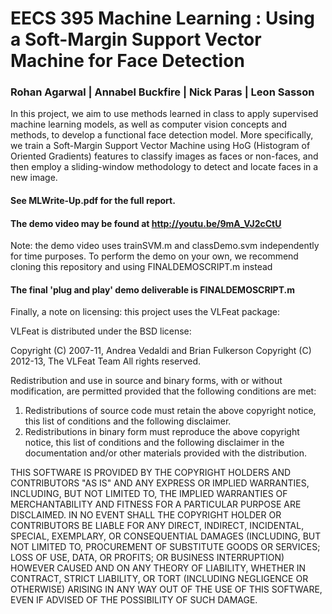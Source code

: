 # EECS 395 Machine Learning : Using a Soft-Margin Support Vector Machine for Face Detection
### Rohan Agarwal | Annabel Buckfire | Nick Paras | Leon Sasson

In this project, we aim to use methods learned in class to apply supervised machine learning models, as well as computer vision concepts and methods, to develop a functional face detection model. More specifically, we train a Soft-Margin Support Vector Machine using HoG (Histogram of Oriented Gradients) features to classify images as faces or non-faces, and then employ a sliding-window methodology to detect and locate faces in a new image.

#### See MLWrite-Up.pdf for the full report.

#### The demo video may be found at http://youtu.be/9mA_VJ2cCtU
Note: the demo video uses trainSVM.m and classDemo.svm independently for time purposes. To perform the demo on your own, we recommend cloning this repository and using FINALDEMOSCRIPT.m instead

#### The final 'plug and play' demo deliverable is FINALDEMOSCRIPT.m




Finally, a note on licensing: this project uses the VLFeat package:

VLFeat is distributed under the BSD license:

Copyright (C) 2007-11, Andrea Vedaldi and Brian Fulkerson
Copyright (C) 2012-13, The VLFeat Team
All rights reserved.

Redistribution and use in source and binary forms, with or without
modification, are permitted provided that the following conditions are
met:
1. Redistributions of source code must retain the above copyright
   notice, this list of conditions and the following disclaimer.
2. Redistributions in binary form must reproduce the above copyright
   notice, this list of conditions and the following disclaimer in the
   documentation and/or other materials provided with the
   distribution.

THIS SOFTWARE IS PROVIDED BY THE COPYRIGHT HOLDERS AND CONTRIBUTORS
"AS IS" AND ANY EXPRESS OR IMPLIED WARRANTIES, INCLUDING, BUT NOT
LIMITED TO, THE IMPLIED WARRANTIES OF MERCHANTABILITY AND FITNESS FOR
A PARTICULAR PURPOSE ARE DISCLAIMED. IN NO EVENT SHALL THE COPYRIGHT
HOLDER OR CONTRIBUTORS BE LIABLE FOR ANY DIRECT, INDIRECT, INCIDENTAL,
SPECIAL, EXEMPLARY, OR CONSEQUENTIAL DAMAGES (INCLUDING, BUT NOT
LIMITED TO, PROCUREMENT OF SUBSTITUTE GOODS OR SERVICES; LOSS OF USE,
DATA, OR PROFITS; OR BUSINESS INTERRUPTION) HOWEVER CAUSED AND ON ANY
THEORY OF LIABILITY, WHETHER IN CONTRACT, STRICT LIABILITY, OR TORT
(INCLUDING NEGLIGENCE OR OTHERWISE) ARISING IN ANY WAY OUT OF THE USE
OF THIS SOFTWARE, EVEN IF ADVISED OF THE POSSIBILITY OF SUCH DAMAGE.
